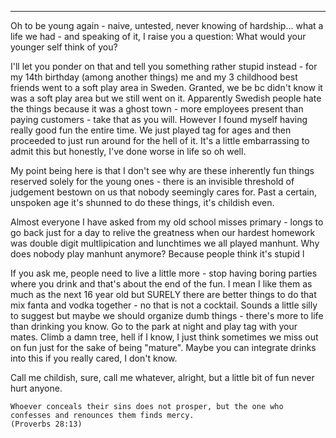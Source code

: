 
-----

Oh to be young again - naive, untested, never knowing of hardship... what a life we had - and speaking of it, I raise you a question: What would your younger self think of you?

I'll let you ponder on that and tell you something rather stupid instead - for my 14th birthday (among another things) me and my 3 childhood best friends went to a soft play area in Sweden. Granted, we be bc didn't know it was a soft play area but we still went on it. Apparently Swedish people hate the things because it was a ghost town - more employees present than paying customers - take that as you will. However I found myself having really good fun the entire time. We just played tag for ages and then proceeded to just run around for the hell of it. It's a little embarrassing to admit this but honestly, I've done worse in life so oh well.

My point being here is that I don't see why are these inherently fun things reserved solely for the young ones - there is an invisible threshold of judgement bestown on us that nobody seemingly cares for. Past a certain, unspoken age it's shunned to do these things, it's childish even. 

Almost everyone I have asked from my old school misses primary - longs to go back just for a day to relive the greatness when our hardest homework was double digit multlipication and lunchtimes we all played manhunt. Why does nobody play manhunt anymore? Because people think it's stupid l

If you ask me, people need to live a little more - stop having boring parties where you drink and that's about the end of the fun. I mean I like them as much as the next 16 year old but SURELY there are better things to do that mix fanta and vodka together - no that is not a cocktail. 
Sounds a little silly to suggest but maybe we should organize dumb things - there's more to life than drinking you know. 
Go to the park at night and play tag with your mates. Climb a damn tree, hell if I know, I just think sometimes we miss out on fun just for the sake of being "mature". Maybe you can integrate drinks into this if you really cared, I don't know.

Call me childish, sure, call me whatever, alright, but a little bit of fun never hurt anyone.

```
Whoever conceals their sins does not prosper, but the one who confesses and renounces them finds mercy.
(Proverbs 28:13)
```
